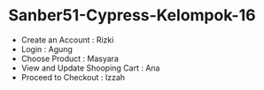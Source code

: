 # Sanber51-Cypress-Kelompok-16
- Create an Account : Rizki
- Login : Agung
- Choose Product : Masyara
- View and Update Shooping Cart : Ana
- Proceed to Checkout : Izzah
